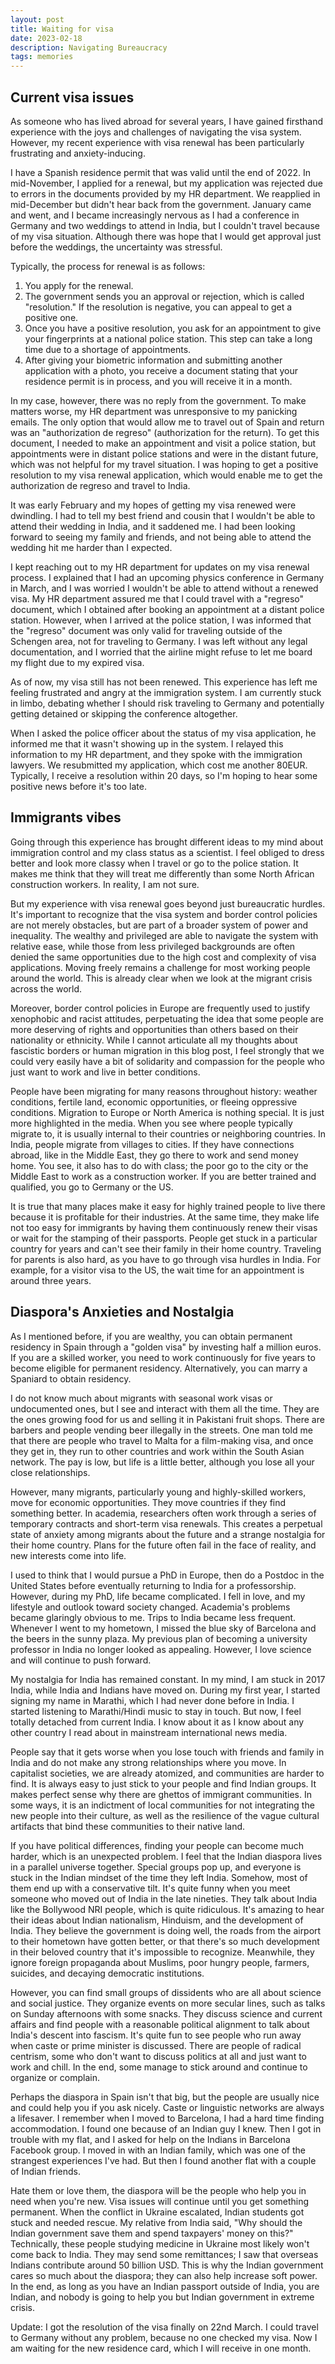 ```yaml
---
layout: post
title: Waiting for visa
date: 2023-02-18
description: Navigating Bureaucracy
tags: memories
---
```

## Current visa issues 

As someone who has lived abroad for several years, I have gained firsthand experience with the joys and challenges of navigating the visa system. However, my recent experience with visa renewal has been particularly frustrating and anxiety-inducing.

I have a Spanish residence permit that was valid until the end of 2022. In mid-November, I applied for a renewal, but my application was rejected due to errors in the documents provided by my HR department. We reapplied in mid-December but didn't hear back from the government. January came and went, and I became increasingly nervous as I had a conference in Germany and two weddings to attend in India, but I couldn't travel because of my visa situation. Although there was hope that I would get approval just before the weddings, the uncertainty was stressful.

Typically, the process for renewal is as follows:

1.  You apply for the renewal.
2.  The government sends you an approval or rejection, which is called "resolution." If the resolution is negative, you can appeal to get a positive one.
3. Once you have a positive resolution, you ask for an appointment to give your fingerprints at a national police station. This step can take a long time due to a shortage of appointments.
4. After giving your biometric information and submitting another application with a photo, you receive a document stating that your residence permit is in process, and you will receive it in a month.

In my case, however, there was no reply from the government. To make matters worse, my HR department was unresponsive to my panicking emails. The only option that would allow me to travel out of Spain and return was an "authorization de regreso" (authorization for the return). To get this document, I needed to make an appointment and visit a police station, but appointments were in distant police stations and were in the distant future, which was not helpful for my travel situation. I was hoping to get a positive resolution to my visa renewal application, which would enable me to get the authorization de regreso and travel to India.

It was early February and my hopes of getting my visa renewed were dwindling. I had to tell my best friend and cousin that I wouldn't be able to attend their wedding in India, and it saddened me. I had been looking forward to seeing my family and friends, and not being able to attend the wedding hit me harder than I expected.

I kept reaching out to my HR department for updates on my visa renewal process. I explained that I had an upcoming physics conference in Germany in March, and I was worried I wouldn't be able to attend without a renewed visa. My HR department assured me that I could travel with a "regreso" document, which I obtained after booking an appointment at a distant police station. However, when I arrived at the police station, I was informed that the "regreso" document was only valid for traveling outside of the Schengen area, not for traveling to Germany. I was left without any legal documentation, and I worried that the airline might refuse to let me board my flight due to my expired visa.

As of now, my visa still has not been renewed. This experience has left me feeling frustrated and angry at the immigration system. I am currently stuck in limbo, debating whether I should risk traveling to Germany and potentially getting detained or skipping the conference altogether.

When I asked the police officer about the status of my visa application, he informed me that it wasn't showing up in the system. I relayed this information to my HR department, and they spoke with the immigration lawyers. We resubmitted my application, which cost me another 80EUR. Typically, I receive a resolution within 20 days, so I'm hoping to hear some positive news before it's too late.

## Immigrants vibes

Going through this experience has brought different ideas to my mind about immigration control and my class status as a scientist. I feel obliged to dress better and look more classy when I travel or go to the police station. It makes me think that they will treat me differently than some North African construction workers. In reality, I am not sure.

But my experience with visa renewal goes beyond just bureaucratic hurdles. It's important to recognize that the visa system and border control policies are not merely obstacles, but are part of a broader system of power and inequality. The wealthy and privileged are able to navigate the system with relative ease, while those from less privileged backgrounds are often denied the same opportunities due to the high cost and complexity of visa applications. Moving freely remains a challenge for most working people around the world. This is already clear when we look at the migrant crisis across the world.

Moreover, border control policies in Europe are frequently used to justify xenophobic and racist attitudes, perpetuating the idea that some people are more deserving of rights and opportunities than others based on their nationality or ethnicity. While I cannot articulate all my thoughts about fascistic borders or human migration in this blog post, I feel strongly that we could very easily have a bit of solidarity and compassion for the people who just want to work and live in better conditions.

People have been migrating for many reasons throughout history: weather conditions, fertile land, economic opportunities, or fleeing oppressive conditions. Migration to Europe or North America is nothing special. It is just more highlighted in the media. When you see where people typically migrate to, it is usually internal to their countries or neighboring countries. In India, people migrate from villages to cities. If they have connections abroad, like in the Middle East, they go there to work and send money home. You see, it also has to do with class; the poor go to the city or the Middle East to work as a construction worker. If you are better trained and qualified, you go to Germany or the US.

It is true that many places make it easy for highly trained people to live there because it is profitable for their industries. At the same time, they make life not too easy for immigrants by having them continuously renew their visas or wait for the stamping of their passports. People get stuck in a particular country for years and can't see their family in their home country. Traveling for parents is also hard, as you have to go through visa hurdles in India. For example, for a visitor visa to the US, the wait time for an appointment is around three years.

## Diaspora's Anxieties and Nostalgia

As I mentioned before, if you are wealthy, you can obtain permanent residency in Spain through a "golden visa" by investing half a million euros. If you are a skilled worker, you need to work continuously for five years to become eligible for permanent residency. Alternatively, you can marry a Spaniard to obtain residency.

I do not know much about migrants with seasonal work visas or undocumented ones, but I see and interact with them all the time. They are the ones growing food for us and selling it in Pakistani fruit shops. There are barbers and people vending beer illegally in the streets. One man told me that there are people who travel to Malta for a film-making visa, and once they get in, they run to other countries and work within the South Asian network. The pay is low, but life is a little better, although you lose all your close relationships.

However, many migrants, particularly young and highly-skilled workers, move for economic opportunities. They move countries if they find something better. In academia, researchers often work through a series of temporary contracts and short-term visa renewals. This creates a perpetual state of anxiety among migrants about the future and a strange nostalgia for their home country. Plans for the future often fail in the face of reality, and new interests come into life.

I used to think that I would pursue a PhD in Europe, then do a Postdoc in the United States before eventually returning to India for a professorship. However, during my PhD, life became complicated. I fell in love, and my lifestyle and outlook toward society changed. Academia's problems became glaringly obvious to me. Trips to India became less frequent. Whenever I went to my hometown, I missed the blue sky of Barcelona and the beers in the sunny plaza. My previous plan of becoming a university professor in India no longer looked as appealing. However, I love science and will continue to push forward.

My nostalgia for India has remained constant. In my mind, I am stuck in 2017 India, while India and Indians have moved on. During my first year, I started signing my name in Marathi, which I had never done before in India. I started listening to Marathi/Hindi music to stay in touch. But now, I feel totally detached from current India. I know about it as I know about any other country I read about in mainstream international news media.

People say that it gets worse when you lose touch with friends and family in India and do not make any strong relationships where you move. In capitalist societies, we are already atomized, and communities are harder to find. It is always easy to just stick to your people and find Indian groups. It makes perfect sense why there are ghettos of immigrant communities. In some ways, it is an indictment of local communities for not integrating the new people into their culture, as well as the resilience of the vague cultural artifacts that bind these communities to their native land.

If you have political differences, finding your people can become much harder, which is an unexpected problem. I feel that the Indian diaspora lives in a parallel universe together. Special groups pop up, and everyone is stuck in the Indian mindset of the time they left India. Somehow, most of them end up with a conservative tilt. It's quite funny when you meet someone who moved out of India in the late nineties. They talk about India like the Bollywood NRI people, which is quite ridiculous. It's amazing to hear their ideas about Indian nationalism, Hinduism, and the development of India. They believe the government is doing well, the roads from the airport to their hometown have gotten better, or that there's so much development in their beloved country that it's impossible to recognize. Meanwhile, they ignore foreign propaganda about Muslims, poor hungry people, farmers, suicides, and decaying democratic institutions.

However, you can find small groups of dissidents who are all about science and social justice. They organize events on more secular lines, such as talks on Sunday afternoons with some snacks. They discuss science and current affairs and find people with a reasonable political alignment to talk about India's descent into fascism. It's quite fun to see people who run away when caste or prime minister is discussed. There are people of radical centrism, some who don't want to discuss politics at all and just want to work and chill. In the end, some manage to stick around and continue to organize or complain.

Perhaps the diaspora in Spain isn't that big, but the people are usually nice and could help you if you ask nicely. Caste or linguistic networks are always a lifesaver. I remember when I moved to Barcelona, I had a hard time finding accommodation. I found one because of an Indian guy I knew. Then I got in trouble with my flat, and I asked for help on the Indians in Barcelona Facebook group. I moved in with an Indian family, which was one of the strangest experiences I've had. But then I found another flat with a couple of Indian friends.

Hate them or love them, the diaspora will be the people who help you in need when you're new. Visa issues will continue until you get something permanent. When the conflict in Ukraine escalated, Indian students got stuck and needed rescue. My relative from India said, "Why should the Indian government save them and spend taxpayers' money on this?" Technically, these people studying medicine in Ukraine most likely won't come back to India. They may send some remittances; I saw that overseas Indians contribute around 50 billion USD. This is why the Indian government cares so much about the diaspora; they can also help increase soft power. In the end, as long as you have an Indian passport outside of India, you are Indian, and nobody is going to help you but Indian government in extreme crisis.

Update: I got the resolution of the visa finally on 22nd March. I could travel to Germany without any problem, because no one checked my visa. Now I am waiting for the new residence card, which I will receive in one month.